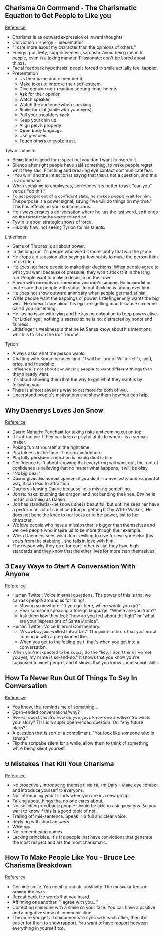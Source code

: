 ## Charisma On Command - The Charismatic Equation to Get People to Like you
[Reference](https://www.youtube.com/watch?v=Jt1YhYty4L0)

- Charisma is an outward expression of inward thoughts.
- Conviction + energy + presentation.
- "I care more about my character than the opinions of others."
- Energy: positivity, supportiveness, sarcasm. Avoid being mean to people, even in a joking manner. Passionate: don't be bored about things.
- Facial feedback hypothesis: people forced to smile actually feel happier.
- Presentation
  - Us their name and remember it.
  - Make jokes to improve their self-esteem.
  - Give genuine non-reaction seeking compliments.
  - Ask for their opinion.
  - Watch speaker.
  - Watch the audience when speaking.
  - Smile for real (smile with your eyes).
  - Pull your shoulders back.
  - Keep your chin up.
  - Align pelvis properly.
  - Open body language.
  - Use gestures.
  - Touch others to evoke trust.

Tywin Lannister

- Being loud is good for respect but you don't want to overdo it.
- Silence after right people have said something, to make people regret what they said. Flinching and breaking eye contact communicate fear.
- "You will" and the inflection is saying that this is not a question, and this is a command.
- When speaking to employees, sometimes it is better to ask "can you" versus "do this."
- To get people out of a confident state, he makes people wait for him. The purpose is a power signal, saying "we will do things on my time." This has effects on your subconscious.
- He always creates a conversation where he has the last word, so it ends on the terms that he wants to end on.
- Tywin is about strategic shows of force.
- His only flaw: not seeing Tyrion for his talents.

Littlefinger

- Game of Thrones is all about power.
- In the long run it's people who wield it more subtly that win the game.
- He drops a discussion after saying a few points to make the person think of the idea.
- He does not force people to make their decisions. When people agree to what you want because of pressure, they won't stick to it in the long run. People want to make a decision on their own.
- A man with no motive is someone you don't suspect. He is careful to make sure that people with status do not think he is talking over him.
- He does not show outward animosity when people get mad at him.
- While people want the trappings of power, Littlefinger only wants the big wins. He doesn't care about his ego, ex: getting mad because someone called you something.
- He has no issue with lying and he has no obligation to keep pawns alive. For Littlefinger, nothing is sacred so he is not distracted by honor and fairness.
- Littlefinger's weakness is that he let Sansa know about his intentions which is to sit on the Iron Throne.

Tyrion

- Always asks what the person wants.
- Chatting with Bronn: he uses land ("I will be Lord of Winterfell"), gold, pride, and friendship.
- Influence is not about convincing people to want different things than they already want.
- It's about showing them that the way to get what they want is by following you.
- There is almost always a way to get more for both of you.
- Understand people's motivations and show them how you can help.

## Why Daenerys Loves Jon Snow
[Reference](https://www.youtube.com/watch?v=NzdMrTRplLg)

- Daario Naharis: Penchant for taking risks and coming out on top.
- It is attractive if they can keep a playful attitude when it is a serious matter.
- Poking fun at yourself at the right time.
- Playfulness in the face of risk = confidence.
- Playfully persistent: rejection is no big deal to him.
- Confidence isn't about knowing that everything will work out, the root of confidence is believing that no matter what happens, it will be okay.
- "No big deal."
- Daario gives his honest opinion: if you do it in a non-petty and respectful way, it can lead to attraction.
- Daenerys leaving Daario because he is missing something.
- Jon re: risks: touching the dragon, and not bending the knee. Btw he is not as charming as Daario.
- Jon has standards--he knows she is beautiful, but until he sees her have a perform an act of sacrifice (dragon getting hit by White Walker). He does not bend the knee to her looks or to her power, but to her character.
- We love people who have a mission that is bigger than themselves and we love people who inspire us to be more though their example.
- When Daenerys sees what Jon is willing to give for everyone else (his scars from the stabbing), she falls in love with him.
- The reason why they care for each other is that they have high standards and they know that the other lives for more than themselves.

## 3 Easy Ways to Start A Conversation With Anyone
[Reference](https://www.youtube.com/watch?v=Cbyc7mscFlA)

- Human Twitter: Voice internal questions. The power of this is that we can ask people around us for things.
  - Moving somewhere: "If you got here, where would you go?"
  - Hear someone speaking a foreign language: "Where are you from?"
  - Ask them how they feel: "how do you feel about the fight" or "what are your impressions of Santa Monica".
- Human Twitter: Voice Internal Commentary.
  - "A cowboy just walked into a bar." The point in this is that you're not coming in with a pre-planned line.
  - When you get to the feeling part, that's when you get into a conversation.
- When you're expected to be social, do the "hey, I don't think I've met you yet, my name is so-and-so." It shows that you know you're supposed to meet people, and it shows that you know some social skills.

## How To Never Run Out Of Things To Say In Conversation
[Reference](https://www.youtube.com/watch?v=QXiAPiw7vfc)
- You know, that reminds me of something...
- Open-ended conversations/why?
- Revival questions: So how do you guys know one another? So whats your story? This is a super open-ended question. Or: "Any future plans?"
- A question that is sort of a compliment. "You look like someone who is strong."
- Flip the script/be silent for a while, allow them to think of something while being silent yourself.

## 9 Mistakes That Kill Your Charisma
[Reference](https://www.youtube.com/watch?v=R20DrhsdJaQ)

- No proactively introducing themself: No Hi, I'm Daryll. Make eye contact and introduce yourself to everyone.
- Not introducing your friends when you are in a new group.
- Talking about things that no one cares about.
- Not soliciting feedback: people should be able to ask questions. So you want to know if this is a good topic of not.
- Trailing off mid-sentence. Speak in a full and clear voice.
- Replying with short answers.
- Whining.
- Not remembering names.
- Lacking principles. It's the people that have convictions that generate the most respect and are the most charismatic.

## How To Make People Like You - Bruce Lee Charisma Breakdown
[Reference](https://www.youtube.com/watch?v=k7DlYzODWmo)

- Genuine smile. You need to radiate positivity. The muscular tension around the eyes.
- Repeat back the words that you heard.
- Affirming one another. "I agree with you..."
- Correcting someone with a smile on your face. You can have a positive and a negative show of communication.
- The more you get all components to sync with each other, then it is easier for them to show rapport. You want to have rapport between everything in yourself too.
